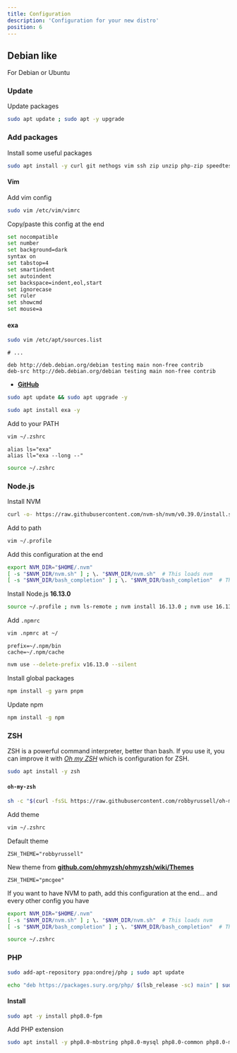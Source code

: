 ```yaml
---
title: Configuration
description: 'Configuration for your new distro'
position: 6
---
```


## Debian like

For Debian or Ubuntu

### Update

Update packages

```bash
sudo apt update ; sudo apt -y upgrade
```

### Add packages

Install some useful packages

```bash
sudo apt install -y curl git nethogs vim ssh zip unzip php-zip speedtest-cli lsb-release ca-certificates apt-transport-https software-properties-common ; sudo chmod u+s $(which nethogs)
```

#### Vim

Add vim config

```bash
sudo vim /etc/vim/vimrc
```

Copy/paste this config at the end

```bash
set nocompatible
set number
set background=dark
syntax on
set tabstop=4
set smartindent
set autoindent
set backspace=indent,eol,start
set ignorecase
set ruler
set showcmd
set mouse=a
```

#### exa

<content-alert type="info" title="For Debian">

```bash
sudo vim /etc/apt/sources.list
```

```bash[/etc/apt/sources.list]
# ...

deb http://deb.debian.org/debian testing main non-free contrib
deb-src http://deb.debian.org/debian testing main non-free contrib
```

</content-alert>

- [**GitHub**](https://github.com/ogham/exa)

```bash
sudo apt update && sudo apt upgrade -y
```

```bash
sudo apt install exa -y
```

Add to your PATH

```bash
vim ~/.zshrc
```

```bash[~/.zshrc]
alias ls="exa"
alias ll="exa --long --"
```

```bash
source ~/.zshrc
```

### Node.js

Install NVM

```bash
curl -o- https://raw.githubusercontent.com/nvm-sh/nvm/v0.39.0/install.sh | bash
```

Add to path

```bash
vim ~/.profile
```

Add this configuration at the end

```bash
export NVM_DIR="$HOME/.nvm"
[ -s "$NVM_DIR/nvm.sh" ] ; \. "$NVM_DIR/nvm.sh"  # This loads nvm
[ -s "$NVM_DIR/bash_completion" ] ; \. "$NVM_DIR/bash_completion"  # This loads nvm bash_completion
```

Install Node.js **16.13.0**

```bash
source ~/.profile ; nvm ls-remote ; nvm install 16.13.0 ; nvm use 16.13.0 ; nvm alias default 16.13.0 ; nvm use default ; nvm ls ; node -v
```

Add `.npmrc`

```bash
vim .npmrc at ~/
```

```bash[~/.npmrc]
prefix=~/.npm/bin
cache=~/.npm/cache
```

```bash
nvm use --delete-prefix v16.13.0 --silent
```

Install global packages

```bash
npm install -g yarn pnpm
```

Update npm

```bash
npm install -g npm
```

### ZSH

ZSH is a powerful command interpreter, better than bash. If you use it, you can improve it with [*Oh my ZSH*](https://ohmyz.sh/) which is configuration for ZSH.

```bash
sudo apt install -y zsh
```

#### `oh-my-zsh`

```bash
sh -c "$(curl -fsSL https://raw.githubusercontent.com/robbyrussell/oh-my-zsh/master/tools/install.sh)"
```

Add theme

```bash
vim ~/.zshrc
```

Default theme

```bash[~/.zshrc]
ZSH_THEME="robbyrussell"
```

New theme from [**github.com/ohmyzsh/ohmyzsh/wiki/Themes**](https://github.com/ohmyzsh/ohmyzsh/wiki/Themes)

```bash[~/.zshrc]
ZSH_THEME="pmcgee"
```

If you want to have NVM to path, add this configuration at the end... and every other config you have

```bash
export NVM_DIR="$HOME/.nvm"
[ -s "$NVM_DIR/nvm.sh" ] ; \. "$NVM_DIR/nvm.sh"  # This loads nvm
[ -s "$NVM_DIR/bash_completion" ] ; \. "$NVM_DIR/bash_completion"  # This loads nvm bash_completion
```

```bash
source ~/.zshrc
```

### PHP

<content-code-group>
  <content-code-block label="Ubuntu" active>

  ```bash
  sudo add-apt-repository ppa:ondrej/php ; sudo apt update
  ```

  </content-code-block>
  <content-code-block label="Debian">

  ```bash
  echo "deb https://packages.sury.org/php/ $(lsb_release -sc) main" | sudo tee /etc/apt/sources.list.d/sury-php.list ; wget -qO - https://packages.sury.org/php/apt.gpg | sudo apt-key add - ; sudo apt update
  ```

  </content-code-block>
</content-code-group>

#### Install

```bash
sudo apt -y install php8.0-fpm
```

Add PHP extension

```bash
sudo apt install -y php8.0-mbstring php8.0-mysql php8.0-common php8.0-mysql php8.0-xml php8.0-curl php8.0-gd php8.0-imagick php8.0-cli php8.0-dev php8.0-imap php8.0-mbstring php8.0-opcache php8.0-soap php8.0-zip php8.0-intl php8.0-bz2
```
